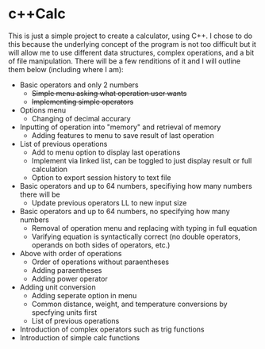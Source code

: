 # c++Calc
This is just a simple project to create a calculator, using C++. I chose to do this because the underlying concept of the program is not too difficult but it will allow me to use different data structures, complex operations, and a bit of file manipulation. There will be a few renditions of it and I will outline them below (including where I am):
  - Basic operators and only 2 numbers
    - ~~Simple menu asking what operation user wants~~
    - ~~Implementing simple operators~~
  - Options menu
    - Changing of decimal accurary
  - Inputting of operation into "memory" and retrieval of memory
    - Adding features to menu to save result of last operation
  - List of previous operations
    - Add to menu option to display last operations
    - Implement via linked list, can be toggled to just display result or full calculation
    - Option to export session history to text file
  - Basic operators and up to 64 numbers, specifiying how many numbers there will be
    - Update previous operators LL to new input size
  - Basic operators and up to 64 numbers, no specifying how many numbers
    - Removal of operation menu and replacing with typing in full equation
    - Varifying equation is syntactically correct (no double operators, operands on both sides of operators, etc.)
  - Above with order of operations
    - Order of operations without paraentheses
    - Adding paraentheses
    - Adding power operator
  - Adding unit conversion
    - Adding seperate option in menu
    - Common distance, weight, and temperature conversions by specfying units first
    - List of previous operations
  - Introduction of complex operators such as trig functions
  - Introduction of simple calc functions
